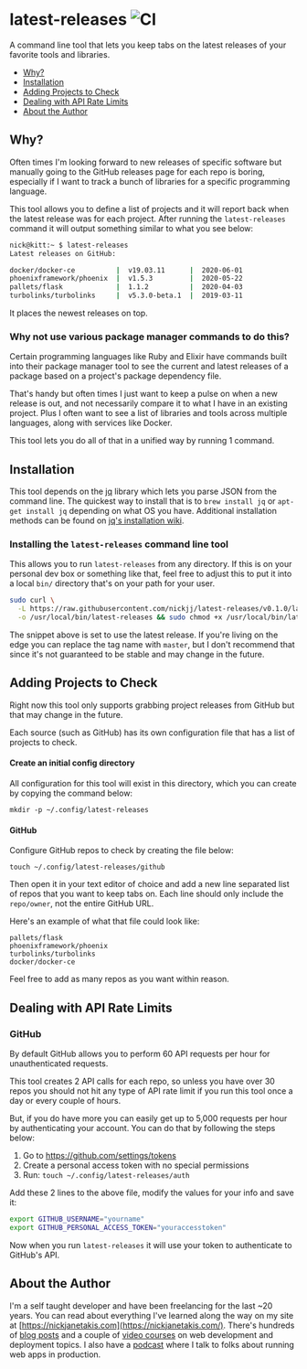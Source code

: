 # latest-releases ![CI](https://github.com/nickjj/latest-releases/workflows/CI/badge.svg?branch=master)

A command line tool that lets you keep tabs on the latest releases of your
favorite tools and libraries.

- [Why?](#why)
- [Installation](#installation)
- [Adding Projects to Check](#adding-projects-to-check)
- [Dealing with API Rate Limits](#dealing-with-api-rate-limits)
- [About the Author](#about-the-author)

## Why?

Often times I'm looking forward to new releases of specific software but
manually going to the GitHub releases page for each repo is boring, especially
if I want to track a bunch of libraries for a specific programming language.

This tool allows you to define a list of projects and it will report back when
the latest release was for each project. After running the `latest-releases`
command it will output something similar to what you see below:

```sh
nick@kitt:~ $ latest-releases
Latest releases on GitHub:

docker/docker-ce          |  v19.03.11      |  2020-06-01
phoenixframework/phoenix  |  v1.5.3         |  2020-05-22
pallets/flask             |  1.1.2          |  2020-04-03
turbolinks/turbolinks     |  v5.3.0-beta.1  |  2019-03-11
```

It places the newest releases on top.

### Why not use various package manager commands to do this?

Certain programming languages like Ruby and Elixir have commands built into
their package manager tool to see the current and latest releases of a package
based on a project's package dependency file.

That's handy but often times I just want to keep a pulse on when a new release
is out, and not necessarily compare it to what I have in an existing project.
Plus I often want to see a list of libraries and tools across multiple
languages, along with services like Docker.

This tool lets you do all of that in a unified way by running 1 command.

## Installation

This tool depends on the [jq](https://github.com/stedolan/jq) library which
lets you parse JSON from the command line. The quickest way to install that is
to `brew install jq` or `apt-get install jq` depending on what OS you have.
Additional installation methods can be found on [jq's installation
wiki](https://github.com/stedolan/jq/wiki/Installation).

### Installing the `latest-releases` command line tool

This allows you to run `latest-releases` from any directory. If this is on your
personal dev box or something like that, feel free to adjust this to put it
into a local `bin/` directory that's on your path for your user.

```sh
sudo curl \
  -L https://raw.githubusercontent.com/nickjj/latest-releases/v0.1.0/latest-releases \
  -o /usr/local/bin/latest-releases && sudo chmod +x /usr/local/bin/latest-releases
```

The snippet above is set to use the latest release. If you're living on the
edge you can replace the tag name with `master`, but I don't recommend that
since it's not guaranteed to be stable and may change in the future.

## Adding Projects to Check

Right now this tool only supports grabbing project releases from GitHub but
that may change in the future.

Each source (such as GitHub) has its own configuration file that has a list of
projects to check.

#### Create an initial config directory

All configuration for this tool will exist in this directory, which you can
create by copying the command below:

`mkdir -p ~/.config/latest-releases`

#### GitHub

Configure GitHub repos to check by creating the file below:

`touch ~/.config/latest-releases/github`

Then open it in your text editor of choice and add a new line separated list of
repos that you want to keep tabs on. Each line should only include the
`repo/owner`, not the entire GitHub URL.

Here's an example of what that file could look like:

```
pallets/flask
phoenixframework/phoenix
turbolinks/turbolinks
docker/docker-ce
```

Feel free to add as many repos as you want within reason.

## Dealing with API Rate Limits

### GitHub

By default GitHub allows you to perform 60 API requests per hour for
unauthenticated requests.

This tool creates 2 API calls for each repo, so unless you have over 30
repos you should not hit any type of API rate limit if you run this tool
once a day or every couple of hours.

But, if you do have more you can easily get up to 5,000 requests per hour by
authenticating your account. You can do that by following the steps below:

1. Go to <https://github.com/settings/tokens>
2. Create a personal access token with no special permissions
3. Run: `touch ~/.config/latest-releases/auth`

Add these 2 lines to the above file, modify the values for your info and save
it:

```sh
export GITHUB_USERNAME="yourname"
export GITHUB_PERSONAL_ACCESS_TOKEN="youraccesstoken"
```

Now when you run `latest-releases` it will use your token to authenticate to
GitHub's API.

## About the Author

I'm a self taught developer and have been freelancing for the last ~20 years.
You can read about everything I've learned along the way on my site at
[https://nickjanetakis.com](https://nickjanetakis.com/). There's hundreds of
[blog posts](https://nickjanetakis.com/blog/) and a couple of [video
courses](https://nickjanetakis.com/courses/) on web development and deployment
topics. I also have a [podcast](https://runninginproduction.com) where I talk
to folks about running web apps in production.
